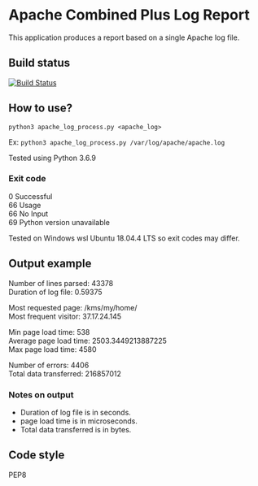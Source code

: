 # Apache Combined Plus Log Report

This application produces a report based on a single Apache log file.

## Build status

[![Build Status](https://travis-ci.com/mhightower/apache-log-report.svg?branch=master)](https://travis-ci.com/mhightower/apache-log-report)

## How to use?

`python3 apache_log_process.py <apache_log>`

Ex: `python3 apache_log_process.py /var/log/apache/apache.log`

Tested using Python 3.6.9

### Exit code

0 Successful  
66 Usage  
66 No Input  
69 Python version unavailable  

Tested on Windows wsl Ubuntu 18.04.4 LTS so exit codes may differ.


## Output example

Number of lines parsed: 43378    
Duration of log file: 0.59375    

Most requested page: /kms/my/home/    
Most frequent visitor: 37.17.24.145    

Min page load time: 538    
Average page load time: 2503.3449213887225    
Max page load time: 4580    

Number of errors: 4406    
Total data transferred: 216857012    

### Notes on output

* Duration of log file is in seconds.
* page load time is in microseconds.
* Total data transferred is in bytes.

## Code style

PEP8
